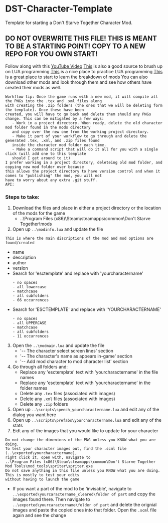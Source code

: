 # DST-Character-Template
Template for starting a Don't Starve Together Character Mod. 

## **DO NOT OVERWRITE THIS FILE! THIS IS MEANT TO BE A STARTING POINT! COPY TO A NEW REPO FOR YOU OWN START!**

Follow along with this [YouTube Video](https://www.youtube.com/watch?v=1lu7rP-U1Zg&t=523s&ab_channel=BunkaHi)
[This](http://tylerneylon.com/a/learn-lua/) is also a good source to brush up on LUA programming
[This](https://www.tutorialspoint.com/execute_lua_online.php) is a nice place to practice LUA programming
[This](https://forums.kleientertainment.com/forums/topic/116302-ultromans-tutorial-collection-newcomer-intro/) is a great place to start to learn the breakdown of mods
You can also download other mods and look through them and see how others have created their mods as well.
```
Workflow tip: Once the game runs with a new mod, it will compile all the PNGs into the .tex and .xml files along 
with creating the .zip folders (the ones that we will be deleting form the template). Once these have been 
created, you will have to go back and delete them should any PNGs change. This can be mitigated by a few ways:
   - Work in a project directory. When ready, delete the old character mod folder found in the mods directory 
   and copy over the new one from the working project directory.
   - Make it part of your workflow to go through and delete the generated .tex, .xml, and .zip files found 
   inside the character mod folder each time.
   - Make a command script that will do it all for you with a single click (will add one to this template 
   should I get around to it)
I prefer working in a project directory, deleteing old mod folder, and copying new mod folder over because 
this allows the project directory to have version control and when it comes to "publishing" the mod, you will not 
have to worry about any extra .git stuff.
API: 
```

### Steps to take:

1. Download the files and place in either a project directory or the location of the mods for the game
   - ..\Program Files (x86)\Steam\steamapps\common\Don't Starve Together\mods
2. Open up `..\modinfo.lua` and update the file
```
This is where the main discriptions of the mod and mod options are found/created
```
   - name
   - description
   - author
   - version
   - Search for 'esctemplate' and replace with 'yourcharactername'
      ```
      - no spaces
      - all lowercase
      - matchcase
      - all subfolders
      - 66 occurrences
      ```
   - Search for 'ESCTEMPLATE' and replace with 'YOURCHARACTERNAME'
      ```
      - no spaces
      - all UPPERCASE
      - matchcase
      - all subfolders
      - 11 occurrences
      ```
3. Open the `..\modmain.lua` and update the file
   - '-- The character select screen lines' section
   - '-- The character's name as appears in-game' section
   - '-- Add mod character to mod character list' section
4. Go through all folders and:
   - Replace any 'esctemplate' text with 'yourcharactername' in the file names
   - Replace any 'esctemplate' text with 'yourcharactername' in the folder names
   - Delete any `.tex` files (associated with images)
   - Delete any `.xml` files (associated with images)
   - Delete any `.zip` folders
5. Open up `..\scripts\speech_yourcharactername.lua` and edit any of the dialog you want here
6. Open up `..\scripts\prefabs\yourcharactername.lua` and edit any of the stats
7. Eidt any of the images that you would like to update for your character
```
Do not change the dimenions of the PNG unless you KNOW what you are doing.
To test your character images out, find the .scml file (..\exported\yourcharactername), 
right click it, open with, navigate to 
..\Program Files (x86)\Steam\steamapps\common\Don't Starve Together Mod Tools\mod_tools\spriter\spriter.exe
Do not save anything in this file unless you KNOW what you are doing. This is mostly to test your edits 
without having to launch the game
```
  - If you want a part of the mod to be 'invisable', navigate to `..\exported\yourcaractername_cleared\folder of part`
    and copy the images found there. Then navigate to `..\exported\yourcaractername\folder of part` and delete the
    orignial images and paste the copied ones into that folder. Open the `.scml` file again and see the change
